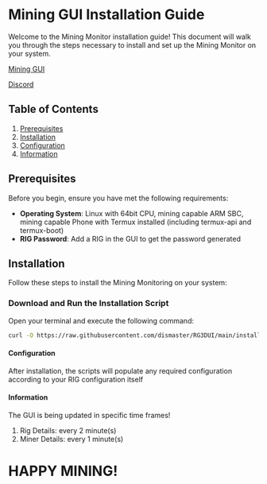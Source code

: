 # Mining GUI Installation Guide

Welcome to the Mining Monitor installation guide! This document will walk you through the steps necessary to install and set up the Mining Monitor on your system.

[Mining GUI](https://api.rg3d.eu:8443)

[Discord](https://discord.gg/P5BmXK8dkp)

## Table of Contents
1. [Prerequisites](#prerequisites)
2. [Installation](#installation)
3. [Configuration](#configuration)
4. [Information](#information)

## Prerequisites

Before you begin, ensure you have met the following requirements:
- **Operating System**: Linux with 64bit CPU, mining capable ARM SBC, mining capable Phone with Termux installed (including termux-api and termux-boot)
- **RIG Password**: Add a RIG in the GUI to get the password generated

## Installation

Follow these steps to install the Mining Monitoring on your system:

### Download and Run the Installation Script

Open your terminal and execute the following command:

```sh
curl -O https://raw.githubusercontent.com/dismaster/RG3DUI/main/install.sh >/dev/null 2>&1 && chmod +x install.sh && ./install.sh
```

#### Configuration

After installation, the scripts will populate any required configuration according to your RIG configuration itself

#### Information

The GUI is being updated in specific time frames!

1. Rig Details: every 2 minute(s)
2. Miner Details: every 1 minute(s)

# HAPPY MINING!
